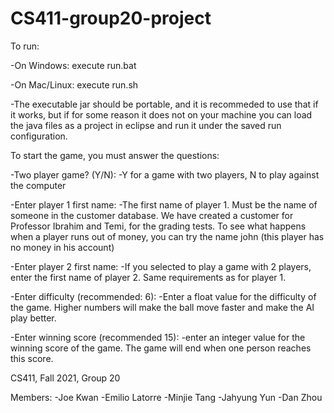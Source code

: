 # CS411-group20-project
 To run:
 
 -On Windows: execute run.bat
 
 -On Mac/Linux: execute run.sh
 
 -The executable jar should be portable, and it is recommeded to use that if it works, but if for some reason it does not on your machine you can load the java files as a project in eclipse and run it under the saved run configuration. 
 
 To start the game, you must answer the questions:
 
 -Two player game? (Y/N):
	-Y for a game with two players, N to play against the computer
	
-Enter player 1 first name:
	-The first name of player 1. Must be the name of someone in the customer database. We have created a customer for Professor Ibrahim and Temi, for the grading tests. To see what happens when a player runs out of money, you can try the name john (this player has no money in his account)
	
-Enter player 2 first name:
	-If you selected to play a game with 2 players, enter the first name of player 2. Same requirements as for player 1.
	
-Enter difficulty (recommended: 6):
	-Enter a float value for the difficulty of the game. Higher numbers will make the ball move faster and make the AI play better. 
	
-Enter winning score (recommended 15):
	-enter an integer value for the winning score of the game. The game will end when one person reaches this score. 
	

CS411, Fall 2021, Group 20

Members:
	-Joe Kwan
	-Emilio Latorre
	-Minjie Tang
	-Jahyung Yun
	-Dan Zhou